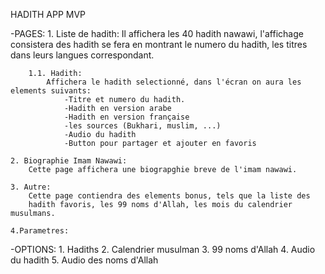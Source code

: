 HADITH APP MVP

-PAGES:
    1. Liste de hadith:
        Il affichera les 40 hadith nawawi, l'affichage consistera des hadith
        se fera en montrant le numero du hadith, les titres dans leurs langues
        correspondant.

        1.1. Hadith:
            Affichera le hadith selectionné, dans l'écran on aura les elements suivants:
                -Titre et numero du hadith.
                -Hadith en version arabe
                -Hadith en version française
                -les sources (Bukhari, muslim, ...)
                -Audio du hadith
                -Button pour partager et ajouter en favoris

    2. Biographie Imam Nawawi:
        Cette page affichera une biograpghie breve de l'imam nawawi.

    3. Autre:
        Cette page contiendra des elements bonus, tels que la liste des
        hadith favoris, les 99 noms d'Allah, les mois du calendrier musulmans.
    
    4.Parametres:
        
-OPTIONS:
    1. Hadiths
    2. Calendrier musulman
    3. 99 noms d'Allah
    4. Audio du hadith
    5. Audio des noms d'Allah
    